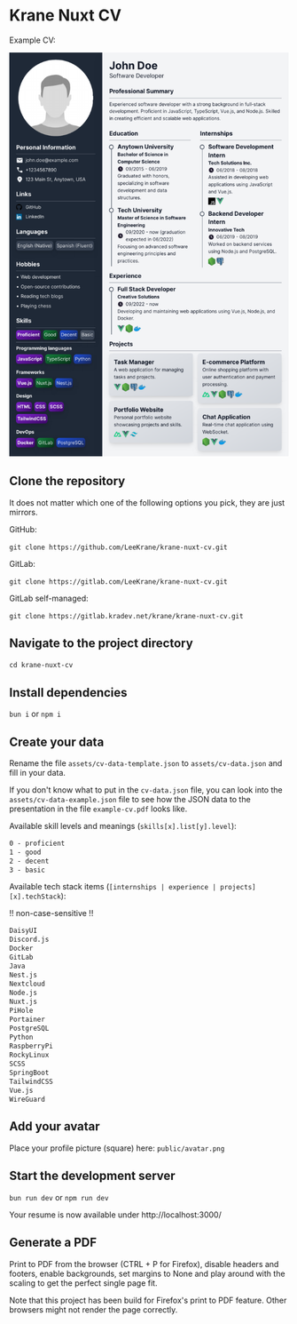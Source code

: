 # Krane Nuxt CV

Example CV:

![Example CV](example-cv.png "Example CV")

## Clone the repository
It does not matter which one of the following options you pick, they are just mirrors.

GitHub:

`git clone https://github.com/LeeKrane/krane-nuxt-cv.git`

GitLab:

`git clone https://gitlab.com/LeeKrane/krane-nuxt-cv.git`

GitLab self-managed:

`git clone https://gitlab.kradev.net/krane/krane-nuxt-cv.git`

## Navigate to the project directory
`cd krane-nuxt-cv`

## Install dependencies
`bun i` or `npm i`

## Create your data

Rename the file `assets/cv-data-template.json` to `assets/cv-data.json` and fill in your data.

If you don't know what to put in the `cv-data.json` file, you can look into the `assets/cv-data-example.json` file to see how the JSON data to the presentation in the file `example-cv.pdf` looks like.

Available skill levels and meanings (`skills[x].list[y].level`):

```
0 - proficient
1 - good
2 - decent
3 - basic
```

Available tech stack items (`[internships | experience | projects][x].techStack`):

!! non-case-sensitive !!

```
DaisyUI
Discord.js
Docker
GitLab
Java
Nest.js
Nextcloud
Node.js
Nuxt.js
PiHole
Portainer
PostgreSQL
Python
RaspberryPi
RockyLinux
SCSS
SpringBoot
TailwindCSS
Vue.js
WireGuard
```

## Add your avatar
Place your profile picture (square) here: `public/avatar.png`

## Start the development server
`bun run dev` or `npm run dev`

Your resume is now available under http://localhost:3000/

## Generate a PDF
Print to PDF from the browser (CTRL + P for Firefox), disable headers and footers, enable backgrounds, set margins to None and play around with the scaling to get the perfect single page fit.     

Note that this project has been build for Firefox's print to PDF feature. Other browsers might not render the page correctly.
